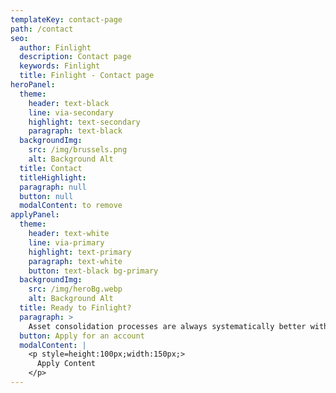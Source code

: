 ```yaml
---
templateKey: contact-page
path: /contact
seo:
  author: Finlight
  description: Contact page
  keywords: Finlight
  title: Finlight - Contact page
heroPanel:
  theme:
    header: text-black
    line: via-secondary
    highlight: text-secondary
    paragraph: text-black
  backgroundImg:
    src: /img/brussels.png
    alt: Background Alt
  title: Contact
  titleHighlight:
  paragraph: null
  button: null
  modalContent: to remove
applyPanel:
  theme:
    header: text-white
    line: via-primary
    highlight: text-primary
    paragraph: text-white
    button: text-black bg-primary
  backgroundImg:
    src: /img/heroBg.webp
    alt: Background Alt
  title: Ready to Finlight?
  paragraph: >
    Asset consolidation processes are always systematically better with Finlight.
  button: Apply for an account
  modalContent: |
    <p style=height:100px;width:150px;>
      Apply Content
    </p>
---
```

